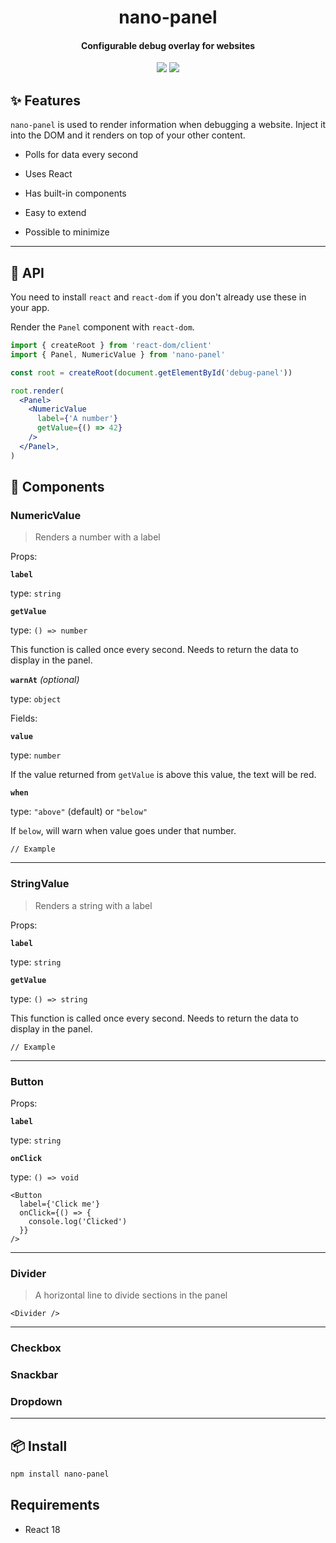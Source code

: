 <h1 align="center">
  nano-panel
</h1>
<h4 align="center">
  Configurable debug overlay for websites
</h4>

<div align="center">
  <img src="https://badgen.net/npm/v/nano-panel?icon=npm" />
  <img src="https://badgen.net/bundlephobia/minzip/nano-panel" />
</div>

## :sparkles: Features

`nano-panel` is used to render information when debugging a website. Inject it into the DOM and it renders on top of your other content.

- Polls for data every second

- Uses React

- Has built-in components

- Easy to extend

- Possible to minimize

---

## :newspaper: API

You need to install `react` and `react-dom` if you don't already use these in your app.

Render the `Panel` component with `react-dom`.

```jsx
import { createRoot } from 'react-dom/client'
import { Panel, NumericValue } from 'nano-panel'

const root = createRoot(document.getElementById('debug-panel'))

root.render(
  <Panel>
    <NumericValue
      label={'A number'}
      getValue={() => 42}
    />
  </Panel>,
)
```

## :jigsaw: Components

### NumericValue

> Renders a number with a label

<!-- TODO: Show gif -->

Props:

**`label`**

type: `string`

**`getValue`**

type: `() => number`

This function is called once every second. Needs to return the data to display in the panel.

**`warnAt`** _(optional)_

type: `object`

Fields:

**`value`**

type: `number`

If the value returned from `getValue` is above this value, the text will be red.

**`when`**

type: `"above"` (default) or `"below"`

If `below`, will warn when value goes under that number.

```tsx
// Example
```

---

### StringValue

> Renders a string with a label

<!-- TODO: Show gif -->

Props:

**`label`**

type: `string`

**`getValue`**

type: `() => string`

This function is called once every second. Needs to return the data to display in the panel.

```tsx
// Example
```

---

### Button

Props:

**`label`**

type: `string`

**`onClick`**

type: `() => void`

```tsx
<Button
  label={'Click me'}
  onClick={() => {
    console.log('Clicked')
  }}
/>
```

---

### Divider

> A horizontal line to divide sections in the panel

```tsx
<Divider />
```

---

### Checkbox

### Snackbar

### Dropdown

---

## :package: Install

```sh
npm install nano-panel
```

## Requirements

- React 18
